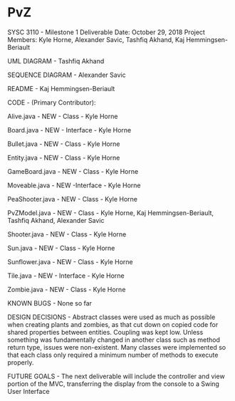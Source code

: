 # PvZ
SYSC 3110 - Milestone 1
Deliverable Date: October 29, 2018
Project Members: Kyle Horne, Alexander Savic, Tashfiq Akhand, Kaj Hemmingsen-Beriault

UML DIAGRAM - Tashfiq Akhand

SEQUENCE DIAGRAM - Alexander Savic

README - Kaj Hemmingsen-Beriault

CODE - (Primary Contributor):

Alive.java - NEW - Class - Kyle Horne

Board.java - NEW - Interface - Kyle Horne

Bullet.java - NEW - Class - Kyle Horne

Entity.java - NEW - Class - Kyle Horne

GameBoard.java - NEW - Class - Kyle Horne

Moveable.java - NEW -Interface - Kyle Horne

PeaShooter.java - NEW - Class - Kyle Horne

PvZModel.java - NEW - Class - Kyle Horne, Kaj Hemmingsen-Beriault, Tashfiq Akhand, Alexander Savic

Shooter.java - NEW - Class - Kyle Horne

Sun.java - NEW - Class - Kyle Horne

Sunflower.java - NEW - Class - Kyle Horne

Tile.java - NEW - Interface - Kyle Horne

Zombie.java - NEW - Class - Kyle Horne

KNOWN BUGS -
None so far

DESIGN DECISIONS - 
Abstract classes were used as much as possible when creating plants and zombies, as that cut down on copied code for shared properties between entities. Coupling was kept low.  Unless something was fundamentally changed in another class such as method return type, issues were non-existent.  Many classes were implemented so that each class only required a minimum number of methods to execute properly.

FUTURE GOALS -
The next deliverable will include the controller and view portion of the MVC, transferring the display from the console to a Swing User Interface
